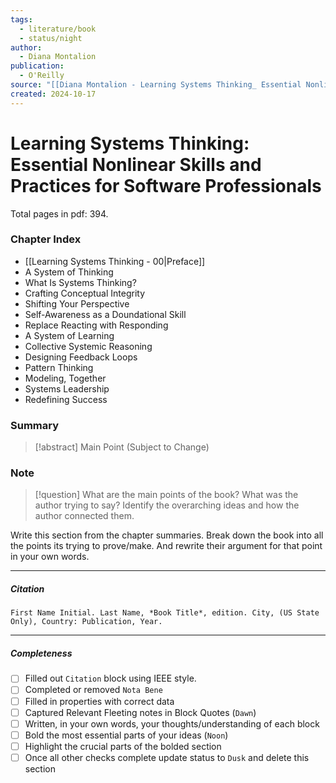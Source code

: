 ```yaml
---
tags:
  - literature/book
  - status/night
author:
  - Diana Montalion
publication:
  - O'Reilly
source: "[[Diana Montalion - Learning Systems Thinking_ Essential Nonlinear Skills and Practices for Software Professionals-O'Reilly Media (2024).pdf]]"
created: 2024-10-17
---
```

# Learning Systems Thinking: Essential Nonlinear Skills and Practices for Software Professionals

Total pages in pdf: 394.
### Chapter Index

- [[Learning Systems Thinking - 00|Preface]]
- A System of Thinking
- What Is Systems Thinking?
- Crafting Conceptual Integrity
- Shifting Your Perspective
- Self-Awareness as a Doundational Skill
- Replace Reacting with Responding
- A System of Learning
- Collective Systemic Reasoning
- Designing Feedback Loops
- Pattern Thinking
- Modeling, Together
- Systems Leadership
- Redefining Success

### Summary

> [!abstract] Main Point (Subject to Change)

### Note

> [!question] What are the main points of the book?
> What was the author trying to say? Identify the overarching ideas and how the author connected them.

Write this section from the chapter summaries. Break down the book into all the points its trying to prove/make. And rewrite their argument for that point in your own words. 

---
##### Citation

```
First Name Initial. Last Name, *Book Title*, edition. City, (US State Only), Country: Publication, Year.
```

---
##### Completeness

- [ ] Filled out `Citation` block using IEEE style.
- [ ] Completed or removed `Nota Bene`
- [ ] Filled in properties with correct data
- [ ] Captured Relevant Fleeting notes in Block Quotes (`Dawn`)
- [ ] Written, in your own words, your thoughts/understanding of each block
- [ ] Bold the most essential parts of your ideas (`Noon`)
- [ ] Highlight the crucial parts of the bolded section
- [ ] Once all other checks complete update status to `Dusk` and delete this section